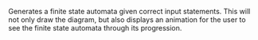 Generates a finite state automata given correct input statements. This will not only draw the diagram, but also displays an animation for the user to see the finite state automata through its progression.

